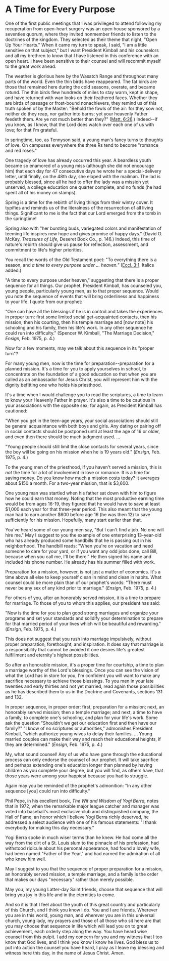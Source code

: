 # A Time for Every Purpose

One of the first public meetings that I was privileged to attend following my
recuperation from open-heart surgery was an open house sponsored by a
seventies quorum, where they invited nonmember friends to listen to the
doctrines of the kingdom. They selected as their theme that night, "Open Up
Your Hearts." When it came my turn to speak, I said, "I am a little sensitive
on that subject," but I want President Kimball and his counselors and all my
brethren to know that I have listened in this conference with an open heart. I
have been sensitive to their counsel and will recommit myself to the great
work ahead.

The weather is glorious here by the Wasatch Range and throughout many parts of
the world. Even the thin birds have reappeared. The fat birds are those that
remained here during the cold seasons, overate, and became rotund. The thin
birds flew hundreds of miles to stay warm, kept in shape, and have returned
with wan looks on their feathered faces. Whether they are birds of passage or
frost-bound nonachievers, they remind us of this truth spoken of by the
Master: "Behold the fowls of the air: for they sow not, neither do they reap,
nor gather into barns; yet your heavenly Father feedeth them. Are ye not much
better than they?" ([Matt.
6:26](https://www.lds.org/scriptures/nt/matt/6.26?lang=eng#25).) Indeed--if
you know, as I know, that the Lord does watch over each one of us with love;
for that I'm grateful.

In springtime, too, as Tennyson said, a young man's fancy turns to thoughts of
love. On campuses everywhere the three Rs tend to become "romance and red
roses."

One tragedy of love has already occurred this year. A beardless youth became
so enamored of a young miss (although she did not encourage him) that each day
for 47 consecutive days he wrote her a special-delivery letter, until finally,
on the 48th day, she eloped with the mailman. The lad is probably blessed,
since all he had to offer the lady was a mission yet unserved, a college
education one quarter complete, and no funds (he had spent all of his money on
stamps).

Spring is a time for the rebirth of living things from their wintry cover. It
typifies and reminds us of the literalness of the resurrection of all living
things. Significant to me is the fact that our Lord emerged from the tomb in
the springtime!

Spring also with "her bursting buds, variegated colors and manifestation of
teeming life inspires new hope and gives promise of happy days." (David O.
McKay, _Treasures of Life,_ Deseret Book Co., p. 146.) Indeed, this time of
nature's rebirth should give us pause for reflection, assessment, and
commitment to life's higher priorities.

You recall the words of the Old Testament poet: "To everything there is a
season, and _a time to every purpose under ... heaven."_ ([Eccl.
3:1](https://www.lds.org/scriptures/ot/eccl/3.1?lang=eng#0). Italics added.)

"A time to every purpose under heaven," suggesting that there is a proper
sequence for all things. Our prophet, President Kimball, has counseled you,
young people, particularly young men, as to that proper sequence. Would you
note the sequence of events that will bring orderliness and happiness to your
life. I quote from our prophet:

"One can have all the blessings if he is in control and takes the experiences
in proper turn: first some limited social get-acquainted contacts, then his
mission, then his courting, then his temple marriage and [now note] his
schooling and his family, then his life's work. In any other sequence he could
run into difficulty." (Spencer W. Kimball, "The Marriage Decision," _Ensign,_
Feb. 1975, p. 4.)

Now for a few moments, may we talk about this sequence in its "proper turn"?

For many young men, now is the time for preparation--preparation for a planned
mission. It's a time for you to apply yourselves in school, to concentrate on
the foundation of a good education so that when you are called as an
ambassador for Jesus Christ, you will represent him with the dignity befitting
one who holds his priesthood.

It's a time when I would challenge you to read the scriptures, a time to learn
to know your Heavenly Father in prayer. It's also a time to be cautious in
your associations with the opposite sex; for again, as President Kimball has
cautioned:

"When you get in the teen-age years, your social associations should still be
general acquaintance with both boys and girls. Any dating or pairing off in
social contacts should be postponed until at least the age of 16 or older, and
even then there should be much judgment used. ...

"Young people should still limit the close contacts for several years, since
the boy will be going on his mission when he is 19 years old." (_Ensign,_ Feb.
1975, p. 4.)

To the young men of the priesthood, if you haven't served a mission, this is
_not_ the time for a lot of involvement in love or romance. It is a time for
saving money. Do you know how much a mission costs today? It averages about
$150 a month. For a two-year mission, that is $3,600.

One young man was startled when his father sat down with him to figure how he
could earn that money. Noting that the most productive earning time would be
from ages 16-19, they figured that he would have to save at least $1,000 each
year for that three-year period. This also meant that the young man had to
earn another $600 before age 16 (he was then 12) to save sufficiently for his
mission. Hopefully, many start earlier than that.

You've heard some of our young men say, "But I can't find a job. No one will
hire me." May I suggest to you the example of one enterprising 13-year-old who
has already produced some handbills that he is passing out in his
neighborhood. The handbill reads: "When you're on vacation and need someone to
care for your yard, or if you want any odd jobs done, call Bill, because when
you call me, I'll be there." He then signed his name and included his phone
number. He already has his summer filled with work.

Preparation for a mission, however, is not just a matter of economics. It's a
time above all else to keep yourself clean in mind and clean in habits. What
counsel could be more plain than of our prophet's words: "There must never be
any sex of any kind prior to marriage." (_Ensign,_ Feb. 1975, p. 4.)

For others of you, after an honorably served mission, it is a time to prepare
for marriage. To those of you to whom this applies, our president has said:

"Now is the time for you to plan good strong marriages and organize your
programs and set your standards and solidify your determination to prepare for
that married period of your lives which will be beautiful and rewarding."
(_Ensign,_ Feb. 1975, p. 4.)

This does not suggest that you rush into marriage impulsively, without proper
preparation, forethought, and inspiration. It does say that marriage is a
responsibility that cannot be avoided if one desires life's greatest
fulfillment and eternity's highest possibilities.

So after an honorable mission, it's a proper time for courtship, a time to
plan a marriage worthy of the Lord's blessings. Once you can see the vision of
what the Lord has in store for you, I'm confident you will want to make any
sacrifice necessary to achieve those blessings. To you men in your late
twenties and early thirties and not yet married, read again those
possibilities as he has described them to us in the Doctrine and Covenants,
sections 131 and 132.

In proper sequence, in proper order: first, preparation for a mission; next,
an honorably served mission; then a temple marriage; and next, a time to have
a family, to complete one's schooling, and plan for your life's work. Some ask
the question "Shouldn't we get our education first and then have our family?"
"I know of no scriptures or authorities," admonishes President Kimball, "which
authorize young wives to delay their families. ... Young married couples can
make their way and reach their educational heights, if they are determined."
(_Ensign,_ Feb. 1975, p. 4.)

My, what sound counsel! Any of us who have gone through the educational
process can only endorse the counsel of our prophet. It will take sacrifice
and perhaps extending one's education longer than planned by having children
as you complete your degree, but you will find, as others have, that those
years were among your happiest because you had to struggle.

Again may you be reminded of the prophet's admonition: "In any other sequence
[you] could run into difficulty."

Phil Pepe, in his excellent book, _The Wit and Wisdom of Yogi Berra,_ notes
that in 1972, when the remarkable major league catcher and manager was voted
into baseball's most exclusive club and distinguished company, the Hall of
Fame, an honor which I believe Yogi Berra richly deserved, he addressed a
select audience with one of his famous statements: "I thank everybody for
making this day necessary."

Yogi Berra spoke in much wiser terms than he knew. He had come all the way
from the dirt of a St. Louis slum to the pinnacle of his profession, had
withstood ridicule about his personal appearance, had found a lovely wife, had
been named "Father of the Year," and had earned the admiration of all who knew
him well.

May I suggest to you that the sequence of proper preparation for a mission, an
honorably served mission, a temple marriage, and a family is the order that
makes our days "necessary" rather than merely possible.

May you, my young Latter-day Saint friends, choose that sequence that will
bring you joy in this life and in the eternities to come.

And so it is that I feel about the youth of this great country and
particularly of this Church, and I think you know I do. You and I are friends.
Wherever you are in this world, young man, and wherever you are in this
universal church, young lady, my prayers and those of all those who sit here
are that you may choose that sequence in life which will lead you on to great
achievement, each orderly step along the way. You have heard wise counsel from
this pulpit. I add my concern for you and my witness that I too know that God
lives, and I think you know I know he lives. God bless us to put into action
the counsel you have heard, I pray as I leave my blessing and witness here
this day, in the name of Jesus Christ. Amen.


